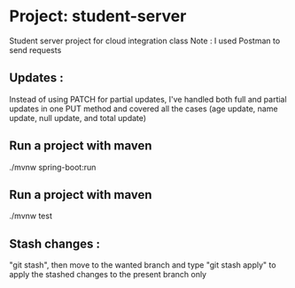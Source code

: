 # Project: student-server
Student server project for cloud integration class
Note : I used Postman to send requests

## Updates :
Instead of using PATCH for partial updates, I've handled both full and partial updates in one PUT method and covered all the cases (age update, name update, null update, and total update)

## Run a project with maven
./mvnw spring-boot:run

## Run a project with maven
./mvnw test

## Stash changes :
"git stash", then move to the wanted branch and type "git stash apply" to apply the stashed changes to the present branch only


